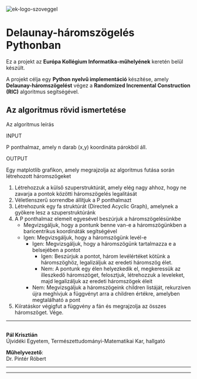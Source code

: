 ![ek-logo-szoveggel](https://github.com/user-attachments/assets/b69ccf55-586c-4fc7-a8fc-c51f338b2076)



# Delaunay-háromszögelés Pythonban

Ez a projekt az **Európa Kollégium Informatika-műhelyének** keretén belül készült.

A projekt célja egy **Python nyelvű implementáció** készítése, amely **Delaunay-háromszögelést** végez a **Randomized Incremental Construction (RIC)** algoritmus segítségével.

##  Az algoritmus rövid ismertetése

<html lang="hu">
<head>
  <meta charset="UTF-8">
  Az algoritmus leírás
  
</head>
<body>

INPUT
<p>P ponthalmaz, amely n darab (x,y) koordináta párokból áll.</p>

OUTPUT
<p>Egy matplotlib grafikon, amely megrajzolja az algoritmus futása során létrehozott háromszögeket</p>

<ol>
  <li>Létrehozzuk a külső szuperstruktúrát, amely elég nagy ahhoz, hogy ne zavarja a pontok közötti háromszögelés legalitását</li>
  <li>Véletlenszerű sorrendbe állítjuk a P ponthalmazt</li>
  <li>Létrehozunk egy fa struktúrát (Directed Acyclic Graph), amelynek a gyökere lesz a szuperstruktúránk</li>
  <li>
    A P ponthalmaz elemeit egyesével beszúrjuk a háromszögelésünkbe
    <ul>
      <li>Megvizsgáljuk, hogy a pontunk benne van-e a háromszögünkben a baricentrikus koordináták segítségével</li>
      <li>Igen: Megvizsgáljuk, hogy a háromszögünk levél-e
        <ul>
          <li>Igen: Megvizsgáljuk, hogy a háromszögünk tartalmazza e a belsejében a pontot 
            <ul>
              <li>Igen: Beszúrjuk a pontot, három levélértéket kötünk a háromszöghöz, legalizáljuk az eredeti háromszög élet.</li>
              <li>Nem: A pontunk egy élen helyezkedik el, megkeressük az illeszkedő háromszöget, felosztjuk, létrehozzuk a leveleket, majd legalizáljuk az eredeti háromszögek éleit</li>
            </ul>
          </li>
          <li>Nem: Megvizsgáljuk a háromszögeink children listáját, rekurzíven újra meghívjuk a függvényt arra a children értékre, amelyben megtalálható a pont</li>
        </ul>
      </li>
    </ul>
  </li>
  <li>Kiíratáskor végigfut a függvény a fán és megrajzolja az összes háromszöget. Vége.</li>
</ol>

</body>
</html>

---


## 

**Pál Krisztián**  
Újvidéki Egyetem, Természettudományi-Matematikai Kar, hallgató

**Műhelyvezető**:  
Dr. Pintér Róbert

---



---
